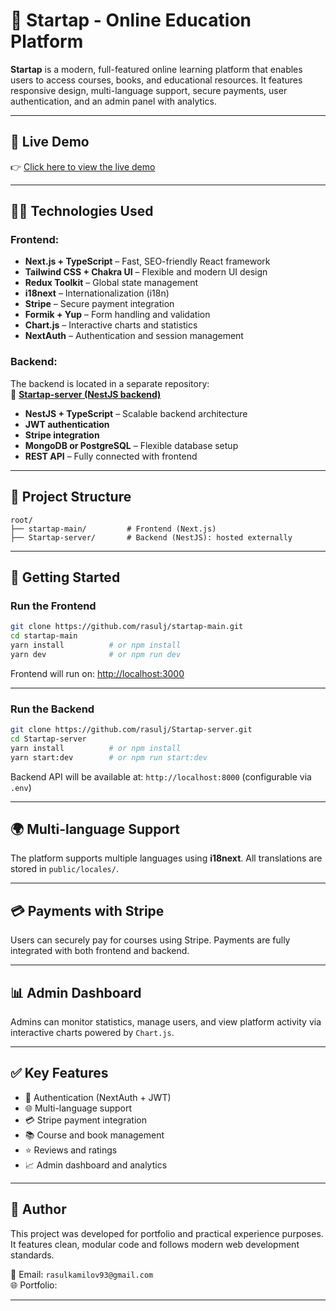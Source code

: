 # 🚀 Startap - Online Education Platform

**Startap** is a modern, full-featured online learning platform that enables users to access courses, books, and educational resources. It features responsive design, multi-language support, secure payments, user authentication, and an admin panel with analytics.

---

## 🔗 Live Demo

👉 [Click here to view the live demo](https://startap-xe4v.vercel.app)

---

## 🧑‍💻 Technologies Used

### Frontend:
- **Next.js + TypeScript** – Fast, SEO-friendly React framework
- **Tailwind CSS + Chakra UI** – Flexible and modern UI design
- **Redux Toolkit** – Global state management
- **i18next** – Internationalization (i18n)
- **Stripe** – Secure payment integration
- **Formik + Yup** – Form handling and validation
- **Chart.js** – Interactive charts and statistics
- **NextAuth** – Authentication and session management

### Backend:
The backend is located in a separate repository:  
🔗 **[Startap-server (NestJS backend)](https://github.com/rasulj/Startap-server.git)**

- **NestJS + TypeScript** – Scalable backend architecture
- **JWT authentication**
- **Stripe integration**
- **MongoDB or PostgreSQL** – Flexible database setup
- **REST API** – Fully connected with frontend

---

## 📁 Project Structure



```
root/
├── startap-main/         # Frontend (Next.js)
├── Startap-server/       # Backend (NestJS): hosted externally
```

---

## 🚀 Getting Started

### Run the Frontend

```bash
git clone https://github.com/rasulj/startap-main.git
cd startap-main
yarn install          # or npm install
yarn dev              # or npm run dev
```

Frontend will run on: [http://localhost:3000](http://localhost:3000)

---

### Run the Backend

```bash
git clone https://github.com/rasulj/Startap-server.git
cd Startap-server
yarn install          # or npm install
yarn start:dev        # or npm run start:dev
```

Backend API will be available at: `http://localhost:8000` (configurable via `.env`)

---

## 🌍 Multi-language Support

The platform supports multiple languages using **i18next**. All translations are stored in `public/locales/`.

---

## 💳 Payments with Stripe

Users can securely pay for courses using Stripe. Payments are fully integrated with both frontend and backend.

---

## 📊 Admin Dashboard

Admins can monitor statistics, manage users, and view platform activity via interactive charts powered by `Chart.js`.

---

## ✅ Key Features

- 🔐 Authentication (NextAuth + JWT)
- 🌐 Multi-language support
- 💳 Stripe payment integration
- 📚 Course and book management
- ⭐ Reviews and ratings
- 📈 Admin dashboard and analytics

---

## 🤝 Author

This project was developed for portfolio and practical experience purposes. It features clean, modular code and follows modern web development standards.

📧 Email: `rasulkamilov93@gmail.com`  
🌐 Portfolio:

---
